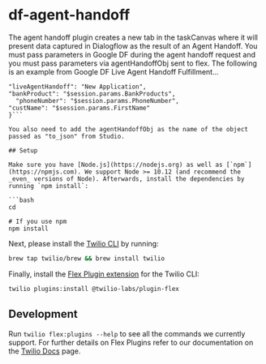 # df-agent-handoff

The agent handoff plugin creates a new tab in the taskCanvas where it will present data captured in Dialogflow as the result of an Agent Handoff. You must pass parameters in Google DF during the agent handoff request and you must pass parameters via agentHandoffObj sent to flex. The following is an example from Google DF Live Agent Handoff Fulfillment...

````{
"liveAgentHandoff": "New Application",
"bankProduct": "$session.params.BankProducts",
  "phoneNumber": "$session.params.PhoneNumber",
"custName": "$session.params.FirstName"
}```

You also need to add the agentHandoffObj as the name of the object passed as "to_json" from Studio.

## Setup

Make sure you have [Node.js](https://nodejs.org) as well as [`npm`](https://npmjs.com). We support Node >= 10.12 (and recommend the _even_ versions of Node). Afterwards, install the dependencies by running `npm install`:

```bash
cd

# If you use npm
npm install
````

Next, please install the [Twilio CLI](https://www.twilio.com/docs/twilio-cli/quickstart) by running:

```bash
brew tap twilio/brew && brew install twilio
```

Finally, install the [Flex Plugin extension](https://github.com/twilio-labs/plugin-flex/tree/v1-beta) for the Twilio CLI:

```bash
twilio plugins:install @twilio-labs/plugin-flex
```

## Development

Run `twilio flex:plugins --help` to see all the commands we currently support. For further details on Flex Plugins refer to our documentation on the [Twilio Docs](https://www.twilio.com/docs/flex/developer/plugins/cli) page.

